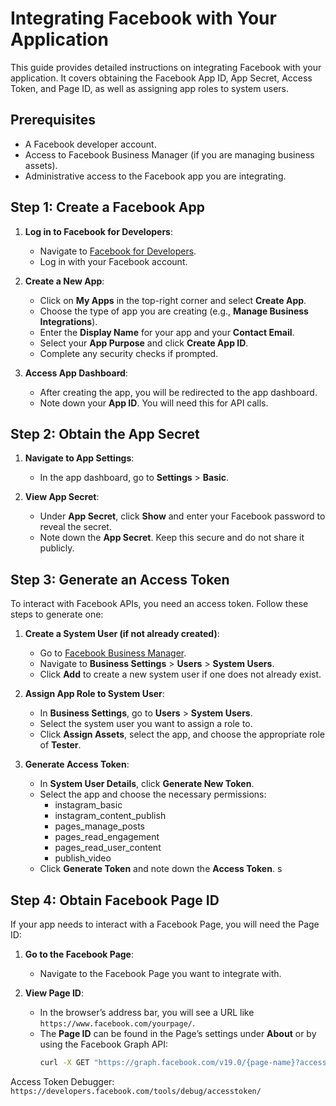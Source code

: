 
# Integrating Facebook with Your Application

This guide provides detailed instructions on integrating Facebook with your application. It covers obtaining the Facebook App ID, App Secret, Access Token, and Page ID, as well as assigning app roles to system users.

## Prerequisites

- A Facebook developer account.
- Access to Facebook Business Manager (if you are managing business assets).
- Administrative access to the Facebook app you are integrating.

## Step 1: Create a Facebook App

1. **Log in to Facebook for Developers**:
   - Navigate to [Facebook for Developers](https://developers.facebook.com/).
   - Log in with your Facebook account.

2. **Create a New App**:
   - Click on **My Apps** in the top-right corner and select **Create App**.
   - Choose the type of app you are creating (e.g., **Manage Business Integrations**).
   - Enter the **Display Name** for your app and your **Contact Email**.
   - Select your **App Purpose** and click **Create App ID**.
   - Complete any security checks if prompted.

3. **Access App Dashboard**:
   - After creating the app, you will be redirected to the app dashboard.
   - Note down your **App ID**. You will need this for API calls.

## Step 2: Obtain the App Secret

1. **Navigate to App Settings**:
   - In the app dashboard, go to **Settings** > **Basic**.

2. **View App Secret**:
   - Under **App Secret**, click **Show** and enter your Facebook password to reveal the secret.
   - Note down the **App Secret**. Keep this secure and do not share it publicly.

## Step 3: Generate an Access Token

To interact with Facebook APIs, you need an access token. Follow these steps to generate one:

1. **Create a System User (if not already created)**:
   - Go to [Facebook Business Manager](https://business.facebook.com/).
   - Navigate to **Business Settings** > **Users** > **System Users**.
   - Click **Add** to create a new system user if one does not already exist.

2. **Assign App Role to System User**:
   - In **Business Settings**, go to **Users** > **System Users**.
   - Select the system user you want to assign a role to.
   - Click **Assign Assets**, select the app, and choose the appropriate role of **Tester**.

3. **Generate Access Token**:
   - In **System User Details**, click **Generate New Token**.
   - Select the app and choose the necessary permissions:
      - instagram_basic
      - instagram_content_publish
      - pages_manage_posts
      - pages_read_engagement
      - pages_read_user_content
      - publish_video
   - Click **Generate Token** and note down the **Access Token**.
s
## Step 4: Obtain Facebook Page ID

If your app needs to interact with a Facebook Page, you will need the Page ID:

1. **Go to the Facebook Page**:
   - Navigate to the Facebook Page you want to integrate with.

2. **View Page ID**:
   - In the browser’s address bar, you will see a URL like `https://www.facebook.com/yourpage/`.
   - The **Page ID** can be found in the Page’s settings under **About** or by using the Facebook Graph API:
     ```bash
     curl -X GET "https://graph.facebook.com/v19.0/{page-name}?access_token={access-token}"
     ```
Access Token Debugger: `https://developers.facebook.com/tools/debug/accesstoken/`